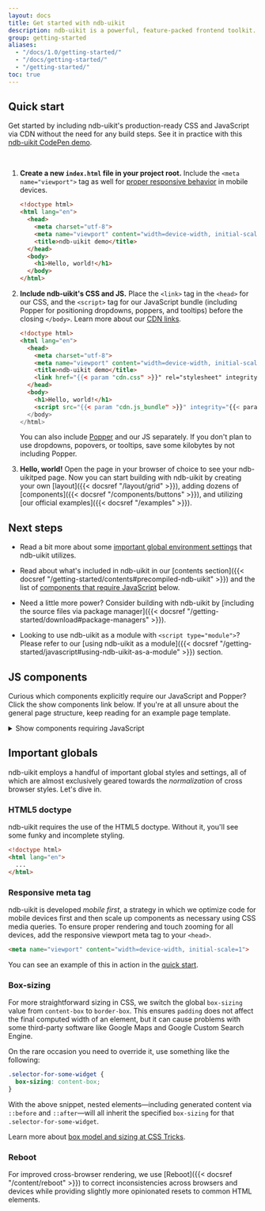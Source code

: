 ```yaml
---
layout: docs
title: Get started with ndb-uikit
description: ndb-uikit is a powerful, feature-packed frontend toolkit. Build anything—from prototype to production—in minutes.
group: getting-started
aliases:
  - "/docs/1.0/getting-started/"
  - "/docs/getting-started/"
  - "/getting-started/"
toc: true
---
```


## Quick start

Get started by including ndb-uikit's production-ready CSS and JavaScript via CDN without the need for any build steps. See it in practice with this [ndb-uikit CodePen demo](https://codepen.io/team/ndb-uikit/pen/qBamdLj).

<br>

1. **Create a new `index.html` file in your project root.** Include the `<meta name="viewport">` tag as well for [proper responsive behavior](https://developer.mozilla.org/en-US/docs/Web/HTML/Viewport_meta_tag) in mobile devices.

   ```html
   <!doctype html>
   <html lang="en">
     <head>
       <meta charset="utf-8">
       <meta name="viewport" content="width=device-width, initial-scale=1">
       <title>ndb-uikit demo</title>
     </head>
     <body>
       <h1>Hello, world!</h1>
     </body>
   </html>
   ```

2. **Include ndb-uikit's CSS and JS.** Place the `<link>` tag in the `<head>` for our CSS, and the `<script>` tag for our JavaScript bundle (including Popper for positioning dropdowns, poppers, and tooltips) before the closing `</body>`. Learn more about our [CDN links](#cdn-links).

   ```html
   <!doctype html>
   <html lang="en">
     <head>
       <meta charset="utf-8">
       <meta name="viewport" content="width=device-width, initial-scale=1">
       <title>ndb-uikit demo</title>
       <link href="{{< param "cdn.css" >}}" rel="stylesheet" integrity="{{< param "cdn.css_hash" >}}" crossorigin="anonymous">
     </head>
     <body>
       <h1>Hello, world!</h1>
       <script src="{{< param "cdn.js_bundle" >}}" integrity="{{< param "cdn.js_bundle_hash" >}}" crossorigin="anonymous"></script>
     </body>
   </html>
   ```

   You can also include [Popper](https://popper.js.org/) and our JS separately. If you don't plan to use dropdowns, popovers, or tooltips, save some kilobytes by not including Popper.



3. **Hello, world!** Open the page in your browser of choice to see your ndb-uikitped page. Now you can start building with ndb-uikit by creating your own [layout]({{< docsref "/layout/grid" >}}), adding dozens of [components]({{< docsref "/components/buttons" >}}), and utilizing [our official examples]({{< docsref "/examples" >}}).


## Next steps

- Read a bit more about some [important global environment settings](#important-globals) that ndb-uikit utilizes.

- Read about what's included in ndb-uikit in our [contents section]({{< docsref "/getting-started/contents#precompiled-ndb-uikit" >}}) and the list of [components that require JavaScript](#js-components) below.

- Need a little more power? Consider building with ndb-uikit by [including the source files via package manager]({{< docsref "/getting-started/download#package-managers" >}}).

- Looking to use ndb-uikit as a module with `<script type="module">`? Please refer to our [using ndb-uikit as a module]({{< docsref "/getting-started/javascript#using-ndb-uikit-as-a-module" >}}) section.

## JS components

Curious which components explicitly require our JavaScript and Popper? Click the show components link below. If you're at all unsure about the general page structure, keep reading for an example page template.

<details>
<summary class="text-primary mb-3">Show components requiring JavaScript</summary>
{{< markdown >}}
- Alerts for dismissing
- Buttons for toggling states and checkbox/radio functionality
- Carousel for all slide behaviors, controls, and indicators
- Collapse for toggling visibility of content
- Dropdowns for displaying and positioning (also requires [Popper](https://popper.js.org/))
- Modals for displaying, positioning, and scroll behavior
- Navbar for extending our Collapse and Offcanvas plugins to implement responsive behaviors
- Navs with the Tab plugin for toggling content panes
- Offcanvases for displaying, positioning, and scroll behavior
- Scrollspy for scroll behavior and navigation updates
- Toasts for displaying and dismissing
- Tooltips and popovers for displaying and positioning (also requires [Popper](https://popper.js.org/))
{{< /markdown >}}
</details>

## Important globals

ndb-uikit employs a handful of important global styles and settings, all of which are almost exclusively geared towards the *normalization* of cross browser styles. Let's dive in.

### HTML5 doctype

ndb-uikit requires the use of the HTML5 doctype. Without it, you'll see some funky and incomplete styling.

```html
<!doctype html>
<html lang="en">
  ...
</html>
```

### Responsive meta tag

ndb-uikit is developed *mobile first*, a strategy in which we optimize code for mobile devices first and then scale up components as necessary using CSS media queries. To ensure proper rendering and touch zooming for all devices, add the responsive viewport meta tag to your `<head>`.

```html
<meta name="viewport" content="width=device-width, initial-scale=1">
```

You can see an example of this in action in the [quick start](#quick-start).

### Box-sizing

For more straightforward sizing in CSS, we switch the global `box-sizing` value from `content-box` to `border-box`. This ensures `padding` does not affect the final computed width of an element, but it can cause problems with some third-party software like Google Maps and Google Custom Search Engine.

On the rare occasion you need to override it, use something like the following:

```css
.selector-for-some-widget {
  box-sizing: content-box;
}
```

With the above snippet, nested elements—including generated content via `::before` and `::after`—will all inherit the specified `box-sizing` for that `.selector-for-some-widget`.

Learn more about [box model and sizing at CSS Tricks](https://css-tricks.com/box-sizing/).

### Reboot

For improved cross-browser rendering, we use [Reboot]({{< docsref "/content/reboot" >}}) to correct inconsistencies across browsers and devices while providing slightly more opinionated resets to common HTML elements.
